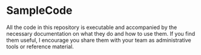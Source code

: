 # SampleCode

All the code in this repository is executable and accompanied by the necessary documentation on what they do and how to use them. If you find them useful, I encourage you share them with your team as administrative tools or reference material.